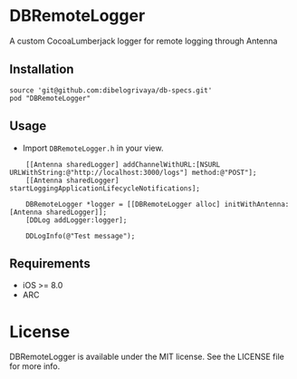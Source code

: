 # DBRemoteLogger
A custom CocoaLumberjack logger for remote logging through Antenna

## Installation

```objc
source 'git@github.com:dibelogrivaya/db-specs.git'
pod "DBRemoteLogger" 
```

## Usage

* Import `DBRemoteLogger.h` in your view.

```objc
    [[Antenna sharedLogger] addChannelWithURL:[NSURL URLWithString:@"http://localhost:3000/logs"] method:@"POST"];
    [[Antenna sharedLogger] startLoggingApplicationLifecycleNotifications];
    
    DBRemoteLogger *logger = [[DBRemoteLogger alloc] initWithAntenna:[Antenna sharedLogger]];
    [DDLog addLogger:logger];
    
    DDLogInfo(@"Test message");
```

## Requirements

- iOS >= 8.0
- ARC

# License

DBRemoteLogger is available under the MIT license. See the LICENSE file for more info.
